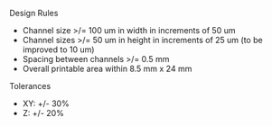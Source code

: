 Design Rules

- Channel size >/= 100 um in width in increments of 50 um
- Channel sizes >/= 50 um in height in increments of 25 um (to be improved to 10 um)
- Spacing between channels >/= 0.5 mm
- Overall printable area within 8.5 mm x 24 mm

Tolerances

* XY: +/- 30%
* Z: +/- 20%
